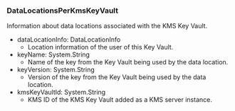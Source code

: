 ### DataLocationsPerKmsKeyVault
Information about data locations associated with the KMS Key Vault.

- dataLocationInfo: DataLocationInfo
  - Location information of the user of this Key Vault.
- keyName: System.String
  - Name of the key from the Key Vault being used by the data location.
- keyVersion: System.String
  - Version of the key from the Key Vault being used by the data location.
- kmsKeyVaultId: System.String
  - KMS ID of the KMS Key Vault added as a KMS server instance.
